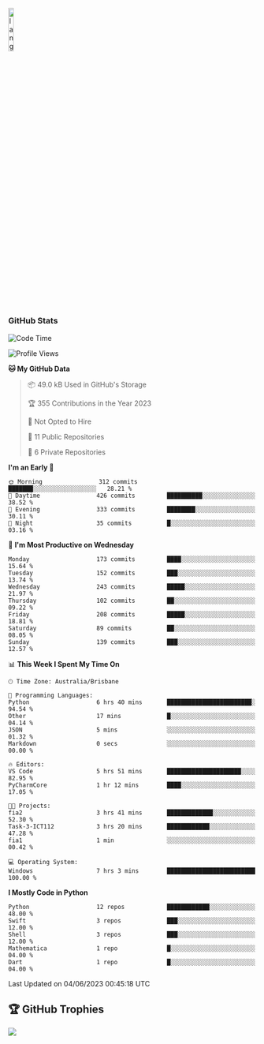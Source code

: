 <p align="left"><img width=15%" src="https://github.com/alansmathew/alansmathew/raw/master/lang.gif" alt="lang image here" /></p>

# <h3 align="left">GitHub Stats</h3>

<!--START_SECTION:waka-->
![Code Time](http://img.shields.io/badge/Code%20Time-224%20hrs%2015%20mins-blue)

![Profile Views](http://img.shields.io/badge/Profile%20Views-0-blue)

**🐱 My GitHub Data** 

> 📦 49.0 kB Used in GitHub's Storage 
 > 
> 🏆 355 Contributions in the Year 2023
 > 
> 🚫 Not Opted to Hire
 > 
> 📜 11 Public Repositories 
 > 
> 🔑 6 Private Repositories 
 > 
**I'm an Early 🐤** 

```text
🌞 Morning                312 commits         ███████░░░░░░░░░░░░░░░░░░   28.21 % 
🌆 Daytime                426 commits         ██████████░░░░░░░░░░░░░░░   38.52 % 
🌃 Evening                333 commits         ████████░░░░░░░░░░░░░░░░░   30.11 % 
🌙 Night                  35 commits          █░░░░░░░░░░░░░░░░░░░░░░░░   03.16 % 
```
📅 **I'm Most Productive on Wednesday** 

```text
Monday                   173 commits         ████░░░░░░░░░░░░░░░░░░░░░   15.64 % 
Tuesday                  152 commits         ███░░░░░░░░░░░░░░░░░░░░░░   13.74 % 
Wednesday                243 commits         █████░░░░░░░░░░░░░░░░░░░░   21.97 % 
Thursday                 102 commits         ██░░░░░░░░░░░░░░░░░░░░░░░   09.22 % 
Friday                   208 commits         █████░░░░░░░░░░░░░░░░░░░░   18.81 % 
Saturday                 89 commits          ██░░░░░░░░░░░░░░░░░░░░░░░   08.05 % 
Sunday                   139 commits         ███░░░░░░░░░░░░░░░░░░░░░░   12.57 % 
```


📊 **This Week I Spent My Time On** 

```text
🕑︎ Time Zone: Australia/Brisbane

💬 Programming Languages: 
Python                   6 hrs 40 mins       ████████████████████████░   94.54 % 
Other                    17 mins             █░░░░░░░░░░░░░░░░░░░░░░░░   04.14 % 
JSON                     5 mins              ░░░░░░░░░░░░░░░░░░░░░░░░░   01.32 % 
Markdown                 0 secs              ░░░░░░░░░░░░░░░░░░░░░░░░░   00.00 % 

🔥 Editors: 
VS Code                  5 hrs 51 mins       █████████████████████░░░░   82.95 % 
PyCharmCore              1 hr 12 mins        ████░░░░░░░░░░░░░░░░░░░░░   17.05 % 

🐱‍💻 Projects: 
fia2                     3 hrs 41 mins       █████████████░░░░░░░░░░░░   52.30 % 
Task-3-ICT112            3 hrs 20 mins       ████████████░░░░░░░░░░░░░   47.28 % 
fia1                     1 min               ░░░░░░░░░░░░░░░░░░░░░░░░░   00.42 % 

💻 Operating System: 
Windows                  7 hrs 3 mins        █████████████████████████   100.00 % 
```

**I Mostly Code in Python** 

```text
Python                   12 repos            ████████████░░░░░░░░░░░░░   48.00 % 
Swift                    3 repos             ███░░░░░░░░░░░░░░░░░░░░░░   12.00 % 
Shell                    3 repos             ███░░░░░░░░░░░░░░░░░░░░░░   12.00 % 
Mathematica              1 repo              █░░░░░░░░░░░░░░░░░░░░░░░░   04.00 % 
Dart                     1 repo              █░░░░░░░░░░░░░░░░░░░░░░░░   04.00 % 
```




 Last Updated on 04/06/2023 00:45:18 UTC
<!--END_SECTION:waka-->

## 🏆 GitHub Trophies

![](https://github-profile-trophy.vercel.app/?username=samh06&theme=discord&no-frame=true&no-bg=false&margin-w=4)
